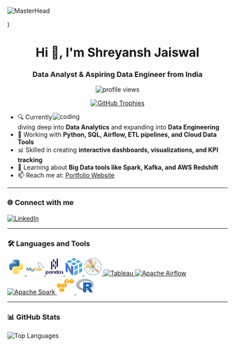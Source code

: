 ![MasterHead](./your-header-image-name.png)

)

<h1 align="center">Hi 👋, I'm Shreyansh Jaiswal</h1>
<h3 align="center">Data Analyst & Aspiring Data Engineer from India</h3>

<p align="center">
  <img src="https://komarev.com/ghpvc/?username=shreyanshjaiswal1&label=Profile%20views&color=0e75b6&style=flat" alt="profile views" />
</p>

<p align="center">
  <a href="https://github.com/ryo-ma/github-profile-trophy">
    <img src="https://github-profile-trophy.vercel.app/?username=shreyanshjaiswal1&theme=flat&no-frame=true&row=1&column=7" alt="GitHub Trophies" />
  </a>
</p>

<img align="right" alt="coding" width="400" src="https://media.licdn.com/dms/image/C4E12AQFS2orslcG6VA/article-cover_image-shrink_600_2000/0/1601654296846?e=2147483647&v=beta&t=itdCVYrtXaVuTDFY2naHqZsnvivxfuWmg7loyouZjDM">

- 🔍 Currently diving deep into **Data Analytics** and expanding into **Data Engineering**
- 🔧 Working with **Python, SQL, Airflow, ETL pipelines, and Cloud Data Tools**
- 📊 Skilled in creating **interactive dashboards, visualizations, and KPI tracking**
- 🌱 Learning about **Big Data tools like Spark, Kafka, and AWS Redshift**
- 📫 Reach me at: [Portfolio Website](https://shreyanshjaiswal1.github.io/Portfolio-Website)

---

### 🌐 Connect with me

<p align="left">
  <a href="https://linkedin.com/in/shreyanshjaiswal1" target="blank">
    <img align="center" src="https://raw.githubusercontent.com/rahuldkjain/github-profile-readme-generator/master/src/images/icons/Social/linked-in-alt.svg" alt="LinkedIn" height="30" width="40" />
  </a>
</p>

---

### 🛠️ Languages and Tools

<p align="left">
  <a href="https://www.python.org" target="_blank"> <img src="https://raw.githubusercontent.com/devicons/devicon/master/icons/python/python-original.svg" alt="Python" width="40" height="40"/> </a>
  <a href="https://www.w3schools.com/sql/" target="_blank"> <img src="https://raw.githubusercontent.com/devicons/devicon/master/icons/mysql/mysql-original-wordmark.svg" alt="SQL" width="40" height="40"/> </a>
  <a href="https://pandas.pydata.org/" target="_blank"> <img src="https://raw.githubusercontent.com/devicons/devicon/master/icons/pandas/pandas-original-wordmark.svg" alt="Pandas" width="40" height="40"/> </a>
  <a href="https://numpy.org/" target="_blank"> <img src="https://raw.githubusercontent.com/devicons/devicon/master/icons/numpy/numpy-original.svg" alt="NumPy" width="40" height="40"/> </a>
  <a href="https://matplotlib.org/" target="_blank"> <img src="https://raw.githubusercontent.com/devicons/devicon/master/icons/matplotlib/matplotlib-original.svg" alt="Matplotlib" width="40" height="40"/> </a>
  <a href="https://www.tableau.com/" target="_blank"> <img src="https://raw.githubusercontent.com/devicons/devicon/master/icons/tableau/tableau-original-wordmark.svg" alt="Tableau" width="40" height="40"/> </a>
  <a href="https://airflow.apache.org/" target="_blank"> <img src="https://upload.wikimedia.org/wikipedia/commons/d/de/AirflowLogo.png" alt="Apache Airflow" width="40" height="40"/> </a>
  <a href="https://spark.apache.org/" target="_blank"> <img src="https://upload.wikimedia.org/wikipedia/commons/f/f3/Apache_Spark_logo.svg" alt="Apache Spark" width="40" height="40"/> </a>
  <a href="https://aws.amazon.com/redshift/" target="_blank"> <img src="https://raw.githubusercontent.com/devicons/devicon/master/icons/amazonwebservices/amazonwebservices-original.svg" alt="AWS Redshift" width="40" height="40"/> </a>
  <a href="https://www.r-project.org/" target="_blank"> <img src="https://raw.githubusercontent.com/devicons/devicon/master/icons/r/r-original.svg" alt="R" width="40" height="40"/> </a>
</p>

---

### 📊 GitHub Stats

<p>
  <img align="center" src="https://github-readme-stats.vercel.app/api/top-langs?username=shreyanshjaiswal1&show_icons=true&locale=en&layout=compact" alt="Top Languages" />
</p>
